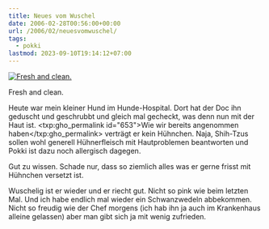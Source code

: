 ```yaml
---
title: Neues vom Wuschel
date: 2006-02-28T00:56:00+00:00
url: /2006/02/neuesvomwuschel/
tags:
  - pokki
lastmod: 2023-09-10T19:14:12+07:00
---
```

<div class="flickr">
  <a href="http://www.flickr.com/photos/schreibblogade/105678055/" title="Fresh and clean."><img src="//static.flickr.com/47/105678055_c324fc3243.jpg" alt="Fresh and clean." /></a></p>

  <p>
    Fresh and clean.
  </p>
</div>

Heute war mein kleiner Hund im Hunde-Hospital. Dort hat der Doc ihn geduscht und geschrubbt und gleich mal gecheckt, was denn nun mit der Haut ist. <txp:gho_permalink id="653">Wie wir bereits angenommen haben</txp:gho_permalink> verträgt er kein Hühnchen. Naja, Shih-Tzus sollen wohl generell Hühnerfleisch mit Hautproblemen beantworten und Pokki ist dazu noch allergisch dagegen.

Gut zu wissen. Schade nur, dass so ziemlich alles was er gerne frisst mit Hühnchen versetzt ist.

Wuschelig ist er wieder und er riecht gut. Nicht so pink wie beim letzten Mal. Und ich habe endlich mal wieder ein Schwanzwedeln abbekommen. Nicht so freudig wie der Chef morgens (ich hab ihn ja auch im Krankenhaus alleine gelassen) aber man gibt sich ja mit wenig zufrieden.
